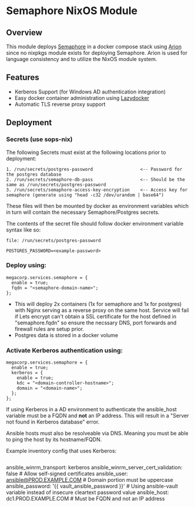 # Semaphore NixOS Module

## Overview
This module deploys [Semaphore](https://semaphoreui.com/) in a docker compose stack using [Arion](https://github.com/hercules-ci/arion) since no nixpkgs module exists for deploying Semaphore. Arion is used for language consistency and to utilize the NixOS module system.

## Features
- Kerberos Support (for Windows AD authentication integration)
- Easy docker container administration using [Lazydocker](https://github.com/jesseduffield/lazydocker)
- Automatic TLS reverse proxy support

## Deployment

### Secrets (use sops-nix)
The following Secrets must exist at the following locations prior to deployment:
```
1. /run/secrets/postgres-password                  <-- Password for the postgres database
2. /run/secrets/semaphore-db-pass                  <-- Should be the same as /run/secrets/postgres-password
3. /run/secrets/semaphore-access-key-encryption    <-- Access key for semaphore (generate using "head -c32 /dev/urandom | base64")
```

These files will then be mounted by docker as environment variables which in turn will contain the necessary Semaphore/Postgres secrets.

The contents of the secret file should follow docker environment variable syntax like so:

```
file: /run/secrets/postgres-password

POSTGRES_PASSWORD=<example-password>
```

### Deploy using:
```
megacorp.services.semaphore = {
  enable = true;
  fqdn = "<semaphore-domain-name>";
};
```
- This will deploy 2x containers (1x for semaphore and 1x for postgres) with Nginx serving as a reverse proxy on the same host. Service will fail if Lets encrypt can't obtain a SSL certificate for the host defined in "semaphore.fqdn" so ensure the necssary DNS, port forwards and firewall rules are setup prior.
- Postgres data is stored in a docker volume

### Activate Kerberos authentication using:
```
megacorp.services.semaphore = {
  enable = true;
  kerberos = {
    enable = true;
    kdc = "<domain-controller-hostname>";
    domain = "<domain-name>";
  };
};
```

If using Kerberos in a AD environment to authenticate the ansible_host variable must be a FQDN and **not** an IP address. This will result in a "Server not found in Kerberos database" error.

Ansible hosts must also be resolveable via DNS. Meaning you must be able to ping the host by its hostname/FQDN.


Example inventory config that uses Kerberos:
```

```
ansible_winrm_transport: kerberos
ansible_winrm_server_cert_validation: false         # Allow self-signed certificates
ansible_user: ansible@PROD.EXAMPLE.COM              # Domain portion must be uppercase
ansible_password: '{{ vault_ansible_password }}'    # Using ansible-vault variable instead of insecure cleartext password value
ansible_host: dc1.PROD.EXAMPLE.COM                  # Must be FQDN and not an IP address
